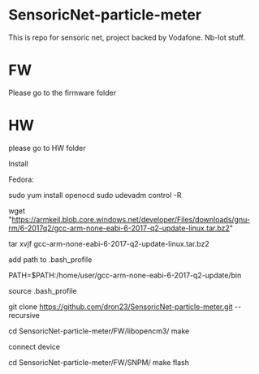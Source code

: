 # SensoricNet-particle-meter
This is repo for sensoric net, project backed by Vodafone. Nb-Iot stuff.
# FW
Please go to the firmware folder
# HW
please go to HW folder


Install

Fedora:

sudo yum install openocd
sudo udevadm control -R

wget "https://armkeil.blob.core.windows.net/developer/Files/downloads/gnu-rm/6-2017q2/gcc-arm-none-eabi-6-2017-q2-update-linux.tar.bz2"

tar xvjf gcc-arm-none-eabi-6-2017-q2-update-linux.tar.bz2

add path to .bash_profile

PATH=$PATH:/home/user/gcc-arm-none-eabi-6-2017-q2-update/bin

source .bash_profile

git clone https://github.com/dron23/SensoricNet-particle-meter.git --recursive

cd SensoricNet-particle-meter/FW/libopencm3/
make

connect device

cd SensoricNet-particle-meter/FW/SNPM/
make flash


